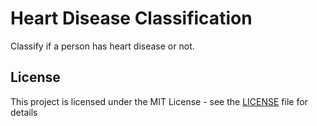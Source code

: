 # Heart Disease Classification

Classify if a person has heart disease or not.

## License

This project is licensed under the MIT License - see the [LICENSE](LICENSE) file for details
